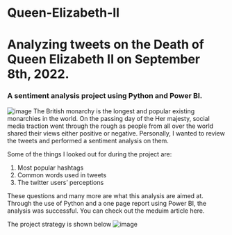# Queen-Elizabeth-II
# Analyzing tweets on the Death of Queen Elizabeth II on September 8th, 2022.
### A sentiment analysis project using Python and Power BI.
![image](https://user-images.githubusercontent.com/109106879/190530840-a42e9388-253a-40a4-8f21-70a67566fe3f.png)
The British monarchy is the longest and popular existing monarchies in the world. On the passing day of the Her majesty, social media traction went through the rough as people from all over the world shared their views either positive or negative. Personally, I wanted to review the tweets and performed a sentiment analysis on them.

Some of the things I looked out for during the project are:

1. Most popular hashtags
2. Common words used in tweets
3. The twitter users’ perceptions

These questions and many more are what this analysis are aimed at. Through the use of Python and a one page report using Power BI, the analysis was successful. You can check out the meduim article here. 

The project strategy is shown below
![image](https://user-images.githubusercontent.com/109106879/190530982-56c982bb-26b5-4ec9-8bb4-16b92ea55e48.png)

